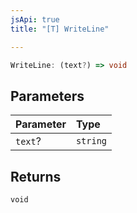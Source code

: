 ```yaml
---
jsApi: true
title: "[T] WriteLine"

---
```

```ts
WriteLine: (text?) => void
```

## Parameters

| Parameter | Type |
| :------ | :------ |
| `text`? | `string` |

## Returns

`void`

